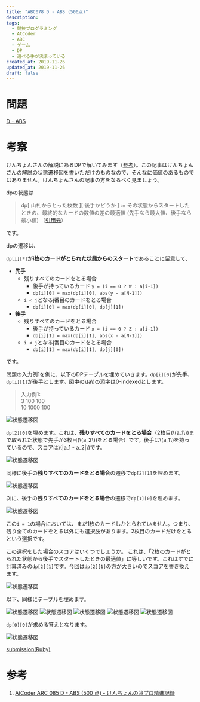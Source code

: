 ```yaml
---
title: "ABC078 D - ABS (500点)"
description:
tags:
  - 競技プログラミング
  - AtCoder
  - ABC
  - ゲーム
  - DP
  - 選べる手が決まっている
created_at: 2019-11-26
updated_at: 2019-11-26
draft: false
---
```


# 問題
[D - ABS](https://atcoder.jp/contests/abc078/tasks/arc085_b)

# 考察
けんちょんさんの解説にあるDPで解いてみます（[参考](http://drken1215.hatenablog.com/entry/2019/05/11/133400)）。この記事はけんちょんさんの解説の状態遷移図を書いただけのものなので、そんなに価値のあるものではありません。けんちょんさんの記事の方をなるべく見ましょう。

dpの状態は

> dp[ 山札からとった枚数 ][ 後手かどうか ] := その状態からスタートしたときの、最終的なカードの数値の差の最適値 (先手なら最大値、後手なら最小値) （[引用元](http://drken1215.hatenablog.com/entry/2019/05/11/133400)）

です。

dpの遷移は、

`dp[i][*]`が**i枚のカードがとられた状態からのスタート**であることに留意して、

- **先手**
  - 残りすべてのカードをとる場合
    - 後手が持っているカード `y = (i == 0 ? W : a[i-1])`
    - `dp[i][0] = max(dp[i][0], abs(y - a[N-1]))`
  - `i < j`となるj番目のカードをとる場合
    - `dp[i][0] = max(dp[i][0], dp[j][1])`
- **後手**
  - 残りすべてのカードをとる場合
    - 後手が持っているカード `x = (i == 0 ? Z : a[i-1])`
    - `dp[i][1] = max(dp[i][1], abs(x - a[N-1]))`
  - `i < j`となるj番目のカードをとる場合
    - `dp[i][1] = max(dp[i][1], dp[j][0])`

です。


問題の入力例1を例に、以下のDPテーブルを埋めていきます。`dp[i][0]`が先手、`dp[i][1]`が後手とします。図中の\\(a\\)の添字は0-indexedとします。

> 入力例1:  
3 100 100   
10 1000 100

![状態遷移図](/posts_images/2019-11-26-abc078_d/01.png)

`dp[2][0]`を埋めます。これは、**残りすべてのカードをとる場合**（2枚目(\\(a_1\\))まで取られた状態で先手が3枚目(\\(a_2\\))をとる場合）です。後手は\\(a_1\\)を持っているので、スコアは\\(|a_1 - a_2|\\)です。



![状態遷移図](/posts_images/2019-11-26-abc078_d/02.png)

同様に後手の**残りすべてのカードをとる場合**の遷移で`dp[2][1]`を埋めます。

![状態遷移図](/posts_images/2019-11-26-abc078_d/03.png)

次に、後手の**残りすべてのカードをとる場合**の遷移で`dp[1][0]`を埋めます。

![状態遷移図](/posts_images/2019-11-26-abc078_d/04.png)

この`i = 1`の場合においては、まだ1枚のカードしかとられていません。つまり、残り全てのカードをとる以外にも選択肢があります。2枚目のカードだけをとるという選択です。

この選択をした場合のスコアはいくつでしょうか。
これは、「2枚のカードがとられた状態から後手でスタートしたときの最適値」に等しいです。これはすでに計算済みの`dp[2][1]`です。今回は`dp[2][1]`の方が大きいのでスコアを書き換えます。


![状態遷移図](/posts_images/2019-11-26-abc078_d/05.png)

以下、同様にテーブルを埋めます。

![状態遷移図](/posts_images/2019-11-26-abc078_d/06.png)
![状態遷移図](/posts_images/2019-11-26-abc078_d/07.png)
![状態遷移図](/posts_images/2019-11-26-abc078_d/08.png)
![状態遷移図](/posts_images/2019-11-26-abc078_d/09.png)
![状態遷移図](/posts_images/2019-11-26-abc078_d/10.png)

`dp[0][0]`が求める答えとなります。

![状態遷移図](/posts_images/2019-11-26-abc078_d/11.png)


[submission(Ruby)](https://atcoder.jp/contests/abc078/submissions/8658278)

# 参考
1. [AtCoder ARC 085 D - ABS (500 点) - けんちょんの競プロ精進記録](http://drken1215.hatenablog.com/entry/2019/05/11/133400)
